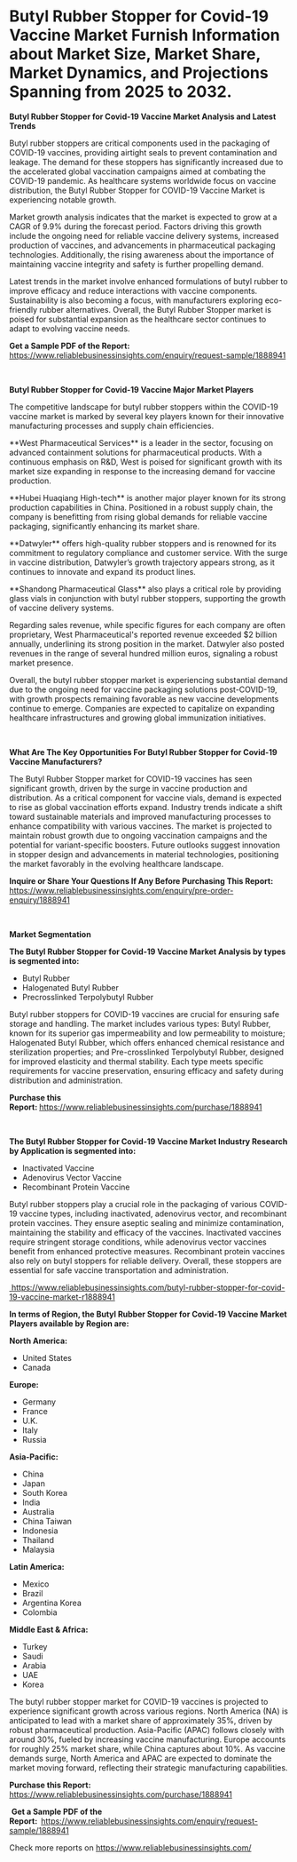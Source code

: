 <p><h1>Butyl Rubber Stopper for Covid-19 Vaccine Market Furnish Information about Market Size, Market Share, Market Dynamics, and Projections Spanning from 2025 to 2032.</h1></p><p><strong>Butyl Rubber Stopper for Covid-19 Vaccine Market Analysis and Latest Trends</strong></p>
<p><p>Butyl rubber stoppers are critical components used in the packaging of COVID-19 vaccines, providing airtight seals to prevent contamination and leakage. The demand for these stoppers has significantly increased due to the accelerated global vaccination campaigns aimed at combating the COVID-19 pandemic. As healthcare systems worldwide focus on vaccine distribution, the Butyl Rubber Stopper for COVID-19 Vaccine Market is experiencing notable growth.</p><p>Market growth analysis indicates that the market is expected to grow at a CAGR of 9.9% during the forecast period. Factors driving this growth include the ongoing need for reliable vaccine delivery systems, increased production of vaccines, and advancements in pharmaceutical packaging technologies. Additionally, the rising awareness about the importance of maintaining vaccine integrity and safety is further propelling demand.</p><p>Latest trends in the market involve enhanced formulations of butyl rubber to improve efficacy and reduce interactions with vaccine components. Sustainability is also becoming a focus, with manufacturers exploring eco-friendly rubber alternatives. Overall, the Butyl Rubber Stopper market is poised for substantial expansion as the healthcare sector continues to adapt to evolving vaccine needs.</p></p>
<p><strong>Get a Sample PDF of the Report:&nbsp;</strong> <a href="https://www.reliablebusinessinsights.com/enquiry/request-sample/1888941?utm_campaign=2290&utm_medium=2&utm_source=Github&utm_content=ia&utm_term=28032025&utm_id=butyl-rubber-stopper-for-covid-19-vaccine">https://www.reliablebusinessinsights.com/enquiry/request-sample/1888941</a></p>
<p>&nbsp;</p>
<p><strong>Butyl Rubber Stopper for Covid-19 Vaccine Major Market Players</strong></p>
<p><p>The competitive landscape for butyl rubber stoppers within the COVID-19 vaccine market is marked by several key players known for their innovative manufacturing processes and supply chain efficiencies. </p><p>**West Pharmaceutical Services** is a leader in the sector, focusing on advanced containment solutions for pharmaceutical products. With a continuous emphasis on R&D, West is poised for significant growth with its market size expanding in response to the increasing demand for vaccine production.</p><p>**Hubei Huaqiang High-tech** is another major player known for its strong production capabilities in China. Positioned in a robust supply chain, the company is benefitting from rising global demands for reliable vaccine packaging, significantly enhancing its market share.</p><p>**Datwyler** offers high-quality rubber stoppers and is renowned for its commitment to regulatory compliance and customer service. With the surge in vaccine distribution, Datwyler’s growth trajectory appears strong, as it continues to innovate and expand its product lines.</p><p>**Shandong Pharmaceutical Glass** also plays a critical role by providing glass vials in conjunction with butyl rubber stoppers, supporting the growth of vaccine delivery systems. </p><p>Regarding sales revenue, while specific figures for each company are often proprietary, West Pharmaceutical's reported revenue exceeded $2 billion annually, underlining its strong position in the market. Datwyler also posted revenues in the range of several hundred million euros, signaling a robust market presence.</p><p>Overall, the butyl rubber stopper market is experiencing substantial demand due to the ongoing need for vaccine packaging solutions post-COVID-19, with growth prospects remaining favorable as new vaccine developments continue to emerge. Companies are expected to capitalize on expanding healthcare infrastructures and growing global immunization initiatives.</p></p>
<p>&nbsp;</p>
<p><strong>What Are The Key Opportunities For Butyl Rubber Stopper for Covid-19 Vaccine Manufacturers?</strong></p>
<p><p>The Butyl Rubber Stopper market for COVID-19 vaccines has seen significant growth, driven by the surge in vaccine production and distribution. As a critical component for vaccine vials, demand is expected to rise as global vaccination efforts expand. Industry trends indicate a shift toward sustainable materials and improved manufacturing processes to enhance compatibility with various vaccines. The market is projected to maintain robust growth due to ongoing vaccination campaigns and the potential for variant-specific boosters. Future outlooks suggest innovation in stopper design and advancements in material technologies, positioning the market favorably in the evolving healthcare landscape.</p></p>
<p><strong>Inquire or Share Your Questions If Any Before Purchasing This Report:</strong> <a href="https://www.reliablebusinessinsights.com/enquiry/pre-order-enquiry/1888941?utm_campaign=2290&utm_medium=2&utm_source=Github&utm_content=ia&utm_term=28032025&utm_id=butyl-rubber-stopper-for-covid-19-vaccine">https://www.reliablebusinessinsights.com/enquiry/pre-order-enquiry/1888941</a></p>
<p>&nbsp;</p>
<p><strong>Market Segmentation</strong></p>
<p><strong>The Butyl Rubber Stopper for Covid-19 Vaccine Market Analysis by types is segmented into:</strong></p>
<p><ul><li>Butyl Rubber</li><li>Halogenated Butyl Rubber</li><li>Precrosslinked Terpolybutyl Rubber</li></ul></p>
<p><p>Butyl rubber stoppers for COVID-19 vaccines are crucial for ensuring safe storage and handling. The market includes various types: Butyl Rubber, known for its superior gas impermeability and low permeability to moisture; Halogenated Butyl Rubber, which offers enhanced chemical resistance and sterilization properties; and Pre-crosslinked Terpolybutyl Rubber, designed for improved elasticity and thermal stability. Each type meets specific requirements for vaccine preservation, ensuring efficacy and safety during distribution and administration.</p></p>
<p><strong>Purchase this Report:&nbsp;</strong><a href="https://www.reliablebusinessinsights.com/purchase/1888941?utm_campaign=2290&utm_medium=2&utm_source=Github&utm_content=ia&utm_term=28032025&utm_id=butyl-rubber-stopper-for-covid-19-vaccine">https://www.reliablebusinessinsights.com/purchase/1888941</a></p>
<p>&nbsp;</p>
<p><strong>The Butyl Rubber Stopper for Covid-19 Vaccine Market Industry Research by Application is segmented into:</strong></p>
<p><ul><li>Inactivated Vaccine</li><li>Adenovirus Vector Vaccine</li><li>Recombinant Protein Vaccine</li></ul></p>
<p><p>Butyl rubber stoppers play a crucial role in the packaging of various COVID-19 vaccine types, including inactivated, adenovirus vector, and recombinant protein vaccines. They ensure aseptic sealing and minimize contamination, maintaining the stability and efficacy of the vaccines. Inactivated vaccines require stringent storage conditions, while adenovirus vector vaccines benefit from enhanced protective measures. Recombinant protein vaccines also rely on butyl stoppers for reliable delivery. Overall, these stoppers are essential for safe vaccine transportation and administration.</p></p>
<p><a href="https://www.reliablebusinessinsights.com/butyl-rubber-stopper-for-covid-19-vaccine-market-r1888941?utm_campaign=2290&utm_medium=2&utm_source=Github&utm_content=ia&utm_term=28032025&utm_id=butyl-rubber-stopper-for-covid-19-vaccine">&nbsp;https://www.reliablebusinessinsights.com/butyl-rubber-stopper-for-covid-19-vaccine-market-r1888941</a></p>
<p><strong>In terms of Region, the Butyl Rubber Stopper for Covid-19 Vaccine Market Players available by Region are:</strong></p>
<p>
    <p> <strong> North America: </strong>
        <ul>
            <li>United States</li>
            <li>Canada</li>
        </ul>
        </p> 
    <p> <strong> Europe: </strong>
        <ul>
            <li>Germany</li>
            <li>France</li>
            <li>U.K.</li>
            <li>Italy</li>
            <li>Russia</li>
        </ul>
        </p> 
    <p> <strong> Asia-Pacific: </strong>
        <ul>
            <li>China</li>
            <li>Japan</li>
            <li>South Korea</li>
            <li>India</li>
            <li>Australia</li>
            <li>China Taiwan</li>
            <li>Indonesia</li>
            <li>Thailand</li>
            <li>Malaysia</li>
        </ul>
        </p> 
    <p> <strong> Latin America: </strong>
        <ul>
            <li>Mexico</li>
            <li>Brazil</li>
            <li>Argentina Korea</li>
            <li>Colombia</li>
        </ul>
        </p> 
    <p> <strong> Middle East & Africa: </strong>
        <ul>
            <li>Turkey</li>
            <li>Saudi</li>
            <li>Arabia</li>
            <li>UAE</li>
            <li>Korea</li>
        </ul>
    </p>
    </p>
<p><p>The butyl rubber stopper market for COVID-19 vaccines is projected to experience significant growth across various regions. North America (NA) is anticipated to lead with a market share of approximately 35%, driven by robust pharmaceutical production. Asia-Pacific (APAC) follows closely with around 30%, fueled by increasing vaccine manufacturing. Europe accounts for roughly 25% market share, while China captures about 10%. As vaccine demands surge, North America and APAC are expected to dominate the market moving forward, reflecting their strategic manufacturing capabilities.</p></p>
<p><strong>Purchase this Report: </strong><a href="https://www.reliablebusinessinsights.com/purchase/1888941?utm_campaign=2290&utm_medium=2&utm_source=Github&utm_content=ia&utm_term=28032025&utm_id=butyl-rubber-stopper-for-covid-19-vaccine">https://www.reliablebusinessinsights.com/purchase/1888941</a></p>
<p>&nbsp;<strong>Get a Sample PDF of the Report:&nbsp;&nbsp;</strong><a href="https://www.reliablebusinessinsights.com/enquiry/request-sample/1888941?utm_campaign=2290&utm_medium=2&utm_source=Github&utm_content=ia&utm_term=28032025&utm_id=butyl-rubber-stopper-for-covid-19-vaccine">https://www.reliablebusinessinsights.com/enquiry/request-sample/1888941</a></p>
<p><strong></strong></p>
<p>Check more reports on <a href="https://www.reliablebusinessinsights.com/?utm_campaign=2290&utm_medium=2&utm_source=Github&utm_content=ia&utm_term=28032025&utm_id=butyl-rubber-stopper-for-covid-19-vaccine">https://www.reliablebusinessinsights.com/</a></p>